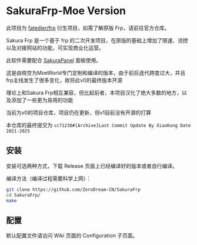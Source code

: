 # SakuraFrp-Moe Version
此项目为 [fatedier/frp](https://github.com/fatedier/frp) 衍生项目，如需了解原版 Frp，请前往官方仓库。

Sakura Frp 是一个基于 frp 的二次开发项目，在原版的基础上增加了限速、流控以及对接网站的功能，可实现商业化运营。

此软件需要配合 [SakuraPanel](https://github.com/ZeroDream-CN/SakuraPanel) 面板使用。

这是由晓空为MoeWorld专门定制和编译的版本，由于前后迭代跨度过大，并且frp主线发生了很多变化，故将此v0的最终版本开源

理论上和Sakura Frp相互兼容，但比起前者，本项目汉化了绝大多数的地方，以及添加了一些更为易用的功能

当前为v0的项目仓库，项目仍在更新，但v1目前没有开源的打算

本仓库的最终提交为 `cc71238#[Archive]Last Commit Update By XiaoKong Date 2021-2025`


## 安装

安装可选两种方式，下载 Release 页面上已经编译好的版本或者自行编译。

编译方法（编译过程需要科学上网）：

```bash
git clone https://github.com/ZeroDream-CN/SakuraFrp
cd SakuraFrp/
make
```

## 配置

默认配置文件请访问 Wiki 页面的 Configuration 子页面。
